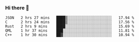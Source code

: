 ### Hi there 👋

<!--
**WShiBin/WShiBin** is a ✨ _special_ ✨ repository because its `README.md` (this file) appears on your GitHub profile.

Here are some ideas to get you started:

- 🔭 I’m currently working on ...
- 🌱 I’m currently learning ...
- 👯 I’m looking to collaborate on ...
- 🤔 I’m looking for help with ...
- 💬 Ask me about ...
- 📫 How to reach me: ...
- 😄 Pronouns: ...
- ⚡ Fun fact: ...
-->

<!--START_SECTION:waka-->
```text
JSON   2 hrs 27 mins   ████▒░░░░░░░░░░░░░░░░░░░░   17.94 % 
C      2 hrs 24 mins   ████▒░░░░░░░░░░░░░░░░░░░░   17.56 % 
Rust   2 hrs 9 mins    ████░░░░░░░░░░░░░░░░░░░░░   15.69 % 
QML    1 hr 37 mins    ███░░░░░░░░░░░░░░░░░░░░░░   11.81 % 
C++    1 hr 30 mins    ██▓░░░░░░░░░░░░░░░░░░░░░░   10.94 % 
```
<!--END_SECTION:waka-->
